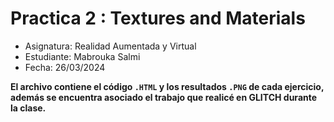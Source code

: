 # Practica 2 : Textures and Materials

* Asignatura: Realidad Aumentada y Virtual
* Estudiante: Mabrouka Salmi
* Fecha: 26/03/2024

**El archivo contiene el código `.HTML` y los resultados `.PNG` de cada ejercicio, además se encuentra asociado el trabajo que realicé en GLITCH durante la clase.**